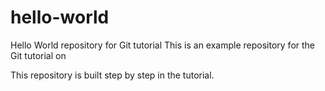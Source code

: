 # hello-world
Hello World repository for Git tutorial
This is an example repository for the Git tutorial on 

This repository is built step by step in the tutorial.